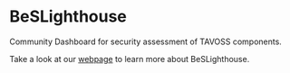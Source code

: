 # BeSLighthouse
Community Dashboard for security assessment of TAVOSS components.

Take a look at our [webpage](https://be-secure.github.io/BeSLighthouse/) to learn more about BeSLighthouse.
